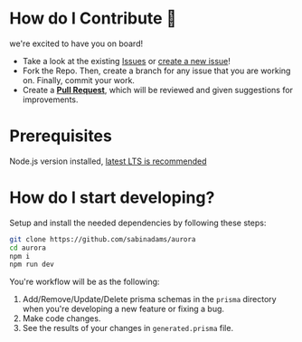 # How do I Contribute 💪

we're excited to have you on board!

- Take a look at the existing [Issues](https://github.com/YassinEldeeb/create-prisma-generator/issues) or [create a new issue](https://github.com/YassinEldeeb/create-prisma-generator/issues/new)!
- Fork the Repo. Then, create a branch for any issue that you are working on. Finally, commit your work.
- Create a **[Pull Request](https://github.com/YassinEldeeb/create-prisma-generator/compare)**, which will be reviewed and given suggestions for improvements.

# Prerequisites
Node.js version installed, [latest LTS is recommended](https://nodejs.org/en/about/releases/)

# How do I start developing?
Setup and install the needed dependencies by following these steps:

```sh
git clone https://github.com/sabinadams/aurora
cd aurora
npm i
npm run dev
```

You're workflow will be as the following:

1. Add/Remove/Update/Delete prisma schemas in the `prisma` directory when you're developing a new feature or fixing a bug.
2. Make code changes.
3. See the results of your changes in `generated.prisma` file.